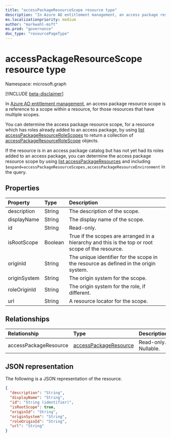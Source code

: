 ```yaml
---
title: "accessPackageResourceScope resource type"
description: "In Azure AD entitlement management, an access package resource scope is a reference to a scope within a resource."
ms.localizationpriority: medium
author: "markwahl-msft"
ms.prod: "governance"
doc_type: "resourcePageType"
---
```


# accessPackageResourceScope resource type

Namespace: microsoft.graph

[!INCLUDE [beta-disclaimer](../../includes/beta-disclaimer.md)]

In [Azure AD entitlement management](entitlementmanagement-root.md), an access package resource scope is a reference to a scope within a resource, for those resources that have multiple scopes.

You can determine the access package resource scope, for a resource which has roles already added to an access package, by using [list accessPackageResourceRoleScopes](../api/accesspackage-list-accesspackageresourcerolescopes.md) to return a collection of [accessPackageResourceRoleScope](accesspackageresourcerolescope.md) objects.

If the resource is in an access package catalog but has not yet had its roles added to an access package, you can determine the access package resource scope by using [list accessPackageResources](../api/accesspackagecatalog-list-accesspackageresources.md) and including `$expand=accessPackageResourceScopes,accessPackageResourceEnvironment` in the query.

## Properties

| Property     | Type        | Description |
|:-------------|:------------|:------------|
|description|String|The description of the scope.|
|displayName|String|The display name of the scope.|
|id|String| Read-only.|
|isRootScope|Boolean|True if the scopes are arranged in a hierarchy and this is the top or root scope of the resource.|
|originId|String|The unique identifier for the scope in the resource as defined in the origin system.|
|originSystem|String|The origin system for the scope.|
|roleOriginId|String|The origin system for the role, if different.|
|url|String|A resource locator for the scope.|

## Relationships

| Relationship | Type        | Description |
|:-------------|:------------|:------------|
|accessPackageResource|[accessPackageResource](accesspackageresource.md)| Read-only. Nullable.|

## JSON representation

The following is a JSON representation of the resource.

<!-- {
  "blockType": "resource",
  "optionalProperties": [

  ],
  "@odata.type": "microsoft.graph.accessPackageResourceScope",
  "keyProperty": "id"
}-->

```json
{
  "description": "String",
  "displayName": "String",
  "id": "String (identifier)",
  "isRootScope": true,
  "originId": "String",
  "originSystem": "String",
  "roleOriginId": "String",
  "url": "String"
}
```

<!-- uuid: 16cd6b66-4b1a-43a1-adaf-3a886856ed98
2019-02-04 14:57:30 UTC -->
<!-- {
  "type": "#page.annotation",
  "description": "accessPackageResourceScope resource",
  "keywords": "",
  "section": "documentation",
  "tocPath": ""
}-->


